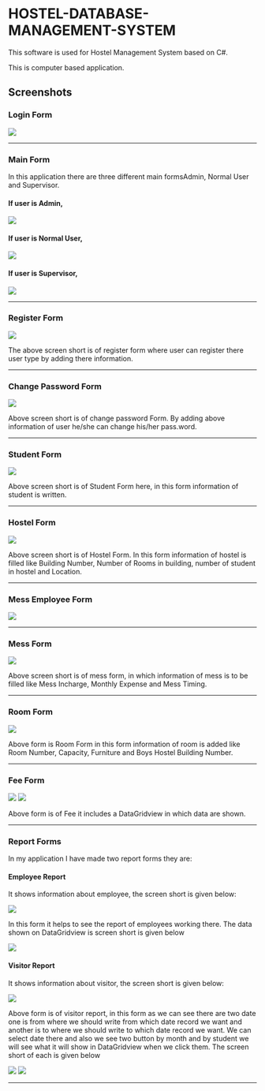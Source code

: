 # HOSTEL-DATABASE-MANAGEMENT-SYSTEM

This software is used for Hostel Management System based on C#.


This is computer based application.

## Screenshots

### Login Form
<img src="https://user-images.githubusercontent.com/78890102/184348482-6ed030c1-35b3-4428-b825-ee6828c901b2.png">

---

### Main Form
In this application there are three different main formsAdmin, Normal User and Supervisor. 
#### If user is Admin,
<img src="https://user-images.githubusercontent.com/78890102/184348879-a074afcf-2b64-4fda-be3a-242e63f54a7a.png">

#### If user is Normal User,
<img src="https://user-images.githubusercontent.com/78890102/184348892-99e52197-ba61-4359-857a-03b8125e55e3.png">

#### If user is Supervisor,
<img src="https://user-images.githubusercontent.com/78890102/184348903-5b346ff6-57cd-4b7b-a50b-b388930fdd94.png">

---

### Register Form
<img src="https://user-images.githubusercontent.com/78890102/184349212-eb5f466d-47cb-40bb-b50a-84ed475b6832.png">

The above screen short is of register form where user can register there user type by adding there information.

---

### Change Password Form
<img src="https://user-images.githubusercontent.com/78890102/184349379-7eedf101-36f9-4f28-a641-0c7211e4e185.png">

Above screen short is of change password Form. By adding above information of user he/she can change his/her pass.word.

---

### Student Form
<img src="https://user-images.githubusercontent.com/78890102/184349795-42d583f4-ef53-463d-a260-538bb398639e.png">

Above screen short is of Student Form here, in this form information of student is written.

---


### Hostel Form
<img src="https://user-images.githubusercontent.com/78890102/184349978-7ecd904e-32af-47eb-8a6d-a378cc831206.png">

Above screen short is of Hostel Form. In this form information of hostel is filled like Building Number, Number of Rooms in building, number of student in hostel and Location.

---

### Mess Employee Form
<img src="https://user-images.githubusercontent.com/78890102/184350123-99840ffd-404e-4595-925c-910b35151cde.png">

---

### Mess Form
<img src="https://user-images.githubusercontent.com/78890102/184350243-30d4da93-ffe9-44a9-aee0-7d1c9df4ec13.png">

Above screen short is of mess form, in which information of mess is to be filled like Mess Incharge, Monthly Expense and Mess Timing.

---

### Room Form
<img src="https://user-images.githubusercontent.com/78890102/184350422-15e4ba2e-61d2-404d-b894-06de81de6e12.png">

Above form is Room Form in this form information of room is added like Room Number, Capacity, Furniture and Boys Hostel Building Number. 

---

### Fee Form
<img src="https://user-images.githubusercontent.com/78890102/184351040-95c7b07a-a409-430c-803a-29a2d6587e07.png">

<img src="https://user-images.githubusercontent.com/78890102/184351058-4861b70a-c259-4719-bed4-33132d6a0073.png">

Above form is of Fee it includes a DataGridview in which data are shown. 

---

### Report Forms
In my application I have made two report forms they are:

#### Employee Report
It shows information about employee, the screen short is given below:

<img src="https://user-images.githubusercontent.com/78890102/184351891-17ac8eac-3934-439c-a4c8-a3a5d3cda6eb.png">

In this form it helps to see the report of employees working there. The data shown on DataGridview is screen short is given below

<img src="https://user-images.githubusercontent.com/78890102/184351905-ad7afe62-7ed9-482b-b2c0-d8dcb8cac319.png">


#### Visitor Report
It shows information about visitor, the screen short is given below:

<img src="https://user-images.githubusercontent.com/78890102/184352140-6f36efb4-093f-4ffb-8dfc-4cc94392b153.png">

Above form is of visitor report, in this form as we can see there are two date one is from where we should write from which date record we want and another is to where we should write to which date record we want. We can select date there and also we see two button by month and by student we will see what it will show in DataGridview when we click them. The screen short of each is given below

<img src="https://user-images.githubusercontent.com/78890102/184352147-05ce0e17-6232-49d6-96d2-9e63bc6becae.png">

<img src="https://user-images.githubusercontent.com/78890102/184352154-c9152cf6-73f8-4789-a5bb-479b8991ca88.png">

---





















